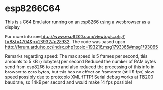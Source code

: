 # esp8266C64

This is a C64 Emulator running on an esp8266 using a webbrowser as a display.

For more info see http://www.esp8266.com/viewtopic.php?f=8&t=4704&p=28932#p28932.
The code was based upon http://forum.arduino.cc/index.php?topic=193216.msg1793065#msg1793065

Remarks regarding speed:
The max speed is 5 frames per second, this amounts to 5 kB (kilobytes) per second
Reduced the number of RAM bytes send from esp8266 to zero and
also reduced the processing of this info in browser to zero bytes,
but this has no effect on framerate (still 5 fps)
slow speed possibly due to protocolo XMLHTTP!
Serial debug works at 115200 baudrate, so 14kB per second and would make 14 fps possible!

